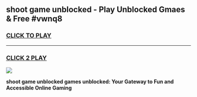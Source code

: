 
## shoot game unblocked - Play Unblocked Gmaes & Free #vwnq8
<h3>
<a href="https://news.freeplayer.one?title=shoot_game_unblocked&ref=24F">CLICK TO PLAY</a></h3>
<hr>

<h3>
<a href="https://news.freeplayer.one?title=shoot_game_unblocked&ref=24F">CLICK 2 PLAY</a>
  
</h3>

<a href="https://news.freeplayer.one?title=shoot_game_unblocked&ref=24F/"><img src="https://clearcache.store/games.png"></a>


**shoot game unblocked games unblocked: Your Gateway to Fun and Accessible Online Gaming**
